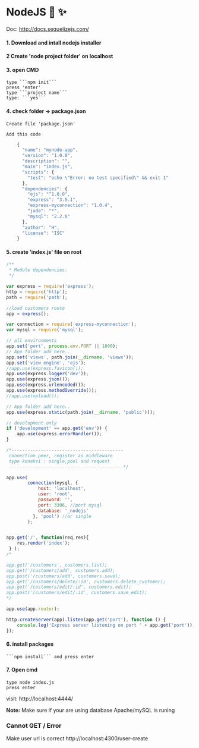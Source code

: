 # NodeJS :rocket: :sparkles:

Doc: http://docs.sequelizejs.com/


#### 1. Download and intall nodejs installer

#### 2 Create 'node project folder' on localhost 

#### 3. open CMD
	type ```npm init```
	press 'enter'
	type ```project name```
	type: ```yes```
	

#### 4. check folder -> package.json
	
	Create file 'package.json'
	
	Add this code
```javascript
	{
	  "name": "mynode-app",
	  "version": "1.0.0",
	  "description": "",
	  "main": "index.js",
	  "scripts": {
		"test": "echo \"Error: no test specified\" && exit 1"
	  },
	  "dependencies": {
		"ejs": "^1.0.0",
		"express": "3.5.1",
		"express-myconnection": "1.0.4",
		"jade": "*",
		"mysql": "2.2.0"
	  },
	  "author": "H",
	  "license": "ISC"
	}
```
	

#### 5. create 'index.js' file on root


```javascript
/**
 * Module dependencies.
 */

var express = require('express');
http = require('http');
path = require('path');

//load customers route
app = express();

var connection = require('express-myconnection');
var mysql = require('mysql');

// all environments
app.set('port', process.env.PORT || 1800);
// App folder add here..
app.set('views', path.join(__dirname, 'views'));
app.set('view engine', 'ejs');
//app.use(express.favicon());
app.use(express.logger('dev'));
app.use(express.json());
app.use(express.urlencoded());
app.use(express.methodOverride());
//app.use(upload());

// App folder add here..
app.use(express.static(path.join(__dirname, 'public')));

// development only
if ('development' == app.get('env')) {
    app.use(express.errorHandler());
}

/*------------------------------------------
 connection peer, register as middleware
 type koneksi : single,pool and request 
 -------------------------------------------*/

app.use(
        connection(mysql, {
            host: 'localhost',
            user: 'root',
            password: '',
            port: 3306, //port mysql
            database: '_nodejs'
          }, 'pool') //or single
        );


app.get('/', function(req,res){ 
	res.render('index');
 } );
/*

app.get('/customers', customers.list);
app.get('/customers/add', customers.add);
app.post('/customers/add', customers.save);
app.get('/customers/delete/:id', customers.delete_customer);
app.get('/customers/edit/:id', customers.edit);
app.post('/customers/edit/:id', customers.save_edit);
*/

app.use(app.router);

http.createServer(app).listen(app.get('port'), function () {
    console.log('Express server listening on port ' + app.get('port'));
});

```

#### 6. install packages
	```npm install``` and press enter

#### 7. Open cmd
	type node index.js
	press enter
	
visit: http://localhost:4444/

<b>Note:</b> Make sure if your are using database Apache/mySQL is runing 












### Cannot GET / Error
Make user url is correct
http://localhost:4300/user-create